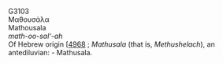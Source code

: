 <body>
  <p>G3103<br>  Μαθουσάλα  <br> Mathousala  <br><i>math-oo-sal‘-ah </i><br>Of Hebrew origin [<a href="h4968.htm">4968</a> ; <i>Mathusala</i> (that is, <i>Methushelach</i>), an antediluvian: - Mathusala.<br></p>
 </body>
